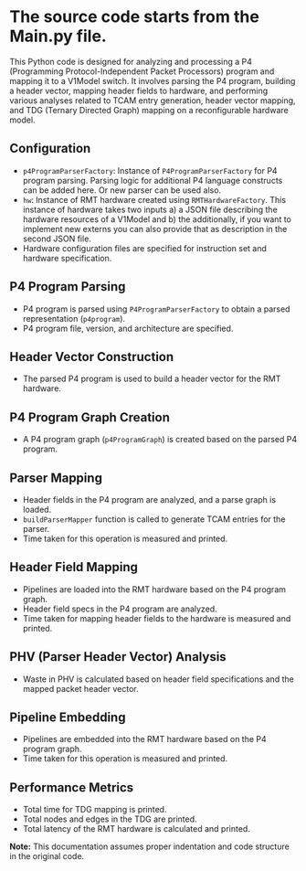 # The source code starts from the Main.py file. 

This Python code is designed for analyzing and processing a P4 (Programming Protocol-Independent Packet Processors) program and mapping it to a V1Model switch. It involves parsing the P4 program, building a header vector, mapping header fields to hardware, and performing various analyses related to TCAM entry generation, header vector mapping, and TDG (Ternary Directed Graph) mapping on a reconfigurable hardware model.



## Configuration

- `p4ProgramParserFactory`: Instance of `P4ProgramParserFactory` for P4 program parsing. Parsing logic for additional P4 language constructs can be added here. Or new parser can be used also. 
- `hw`: Instance of RMT hardware created using `RMTHardwareFactory`. This instance of hardware takes two inputs a) a JSON file describing the hardware resources of a V1Model and b) the additionally, if you want to implement new externs you can also provide that as description in the second JSON file. 
- Hardware configuration files are specified for instruction set and hardware specification.

## P4 Program Parsing

- P4 program is parsed using `P4ProgramParserFactory` to obtain a parsed representation (`p4program`).
- P4 program file, version, and architecture are specified.

## Header Vector Construction

- The parsed P4 program is used to build a header vector for the RMT hardware.

## P4 Program Graph Creation

- A P4 program graph (`p4ProgramGraph`) is created based on the parsed P4 program.

## Parser Mapping

- Header fields in the P4 program are analyzed, and a parse graph is loaded.
- `buildParserMapper` function is called to generate TCAM entries for the parser.
- Time taken for this operation is measured and printed.

## Header Field Mapping

- Pipelines are loaded into the RMT hardware based on the P4 program graph.
- Header field specs in the P4 program are analyzed.
- Time taken for mapping header fields to the hardware is measured and printed.

## PHV (Parser Header Vector) Analysis

- Waste in PHV is calculated based on header field specifications and the mapped packet header vector.

## Pipeline Embedding

- Pipelines are embedded into the RMT hardware based on the P4 program graph.
- Time taken for this operation is measured and printed.

## Performance Metrics

- Total time for TDG mapping is printed.
- Total nodes and edges in the TDG are printed.
- Total latency of the RMT hardware is calculated and printed.

**Note:** This documentation assumes proper indentation and code structure in the original code.
